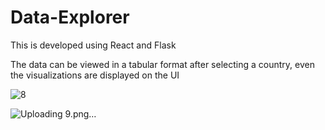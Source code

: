 # Data-Explorer

This is developed using React and Flask

The data can be viewed in a tabular format after selecting a country, even the visualizations are displayed on the UI

![8](https://github.com/chintunikith/Data-Explorer/assets/34469610/f1d32713-db7f-40b0-b636-898ee36a5356)


![Uploading 9.png…]()

